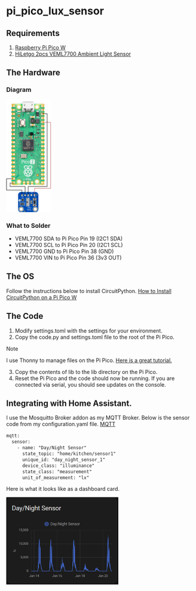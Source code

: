 # pi_pico_lux_sensor
## Requirements
1. [Raspberry Pi Pico W](https://a.co/d/g2yz2Yg)
2. [HiLetgo 2pcs VEML7700 Ambient Light Sensor](https://a.co/d/hvVp03M)
## The Hardware
### Diagram
<img src="./pi_pico_lux_sensor_diagram.png" alt="diagram of pi pico with veml7700" height='300'>

### What to Solder
- VEML7700 SDA to Pi Pico Pin 19 (I2C1 SDA)
- VEML7700 SCL to Pi Pico Pin 20 (I2C1 SCL)
- VEML7700 GND to Pi Pico Pin 38 (GND)
- VEML7700 VIN to Pi Pico Pin 36 (3v3 OUT)

## The OS
Follow the instructions below to install CircuitPython.
[How to Install CircuitPython on a Pi Pico W](https://learn.adafruit.com/pico-w-wifi-with-circuitpython/installing-circuitpython)

## The Code
1. Modify settings.toml with the settings for your environment.
2. Copy the code.py and settings.toml file to the root of the Pi Pico.
>[!Note]
>I use Thonny to manage files on the Pi Pico. [Here is a great tutorial.](https://www.thinkcreatelearn.co.uk/resources/raspberrypi-pico-recipes/thonny-circuitpython/index.html)
3. Copy the contents of lib to the lib directory on the Pi Pico.
4. Reset the Pi Pico and the code should now be running. If you are connected via serial, you should see updates on the console.

## Integrating with Home Assistant.
I use the Mosquitto Broker addon as my MQTT Broker. Below is the sensor code from my configuration.yaml file.
[MQTT](https://www.home-assistant.io/integrations/mqtt/)

```
mqtt:
  sensor:
    - name: "Day/Night Sensor"
      state_topic: "home/kitchen/sensor1"
      unique_id: "day_night_sensor_1"
      device_class: "illuminance"
      state_class: "measurement"
      unit_of_measurement: "lx"
```
Here is what it looks like as a dashboard card.

<img src="./ha_dash_card_screenshot.png" alt="Home Assistant Dashboard Card showing lux value." width="300">